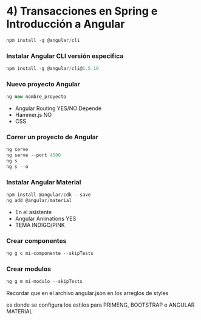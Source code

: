 # 4) Transacciones en Spring e Introducción a Angular

```jsx
npm install -g @angular/cli
```

### Instalar Angular CLI versión especifica

```jsx
npm install -g @angular/cli@1.5.10
```

### Nuevo proyecto Angular

```jsx
ng new nombre_proyecto
```

- Angular Routing YES/NO Depende
- Hammer.js NO
- CSS

### Correr un proyecto de Angular

```jsx
ng serve
ng serve --port 4500
ng s
ng s --o
```

### Instalar Angular Material

```jsx
npm install @angular/cdk --save
ng add @angular/material
```

- En el asistente
- Angular Animations YES
- TEMA INDIGO/PINK

### Crear componentes

```jsx
ng g c mi-componente --skipTests
```

### Crear modulos

```jsx
ng g m mi-modulo --skipTests
```

Recordar que en el archivo angular.json en los arreglos de styles

es donde se configura los estilos para PRIMENG, BOOTSTRAP o ANGULAR MATERIAL
